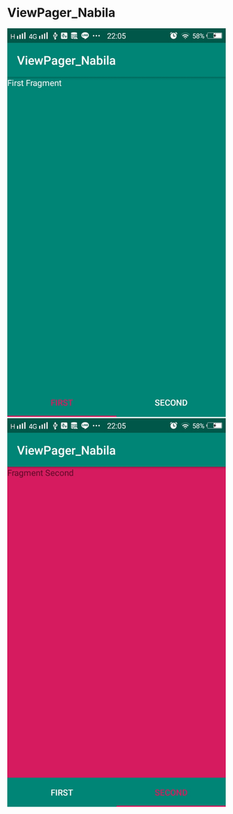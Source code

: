 # ViewPager_Nabila

![alt text](https://github.com/NabilaRahmadanti/ViewPager_Nabila/blob/master/10.jpg)
![alt text](https://github.com/NabilaRahmadanti/ViewPager_Nabila/blob/master/11.jpg)
